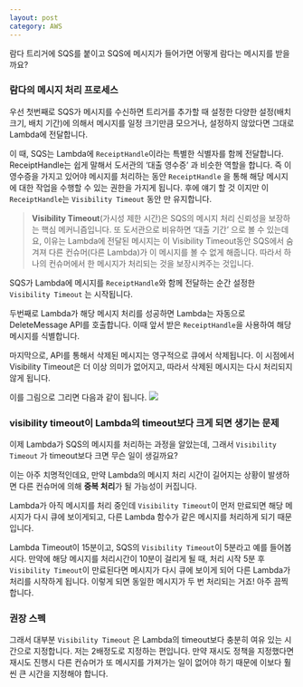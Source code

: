 ```yaml
---
layout: post
category: AWS
---
```


람다 트리거에 SQS를 붙이고 SQS에 메시지가 들어가면 어떻게 람다는 메시지를 받을까요?

### 람다의 메시지 처리 프로세스

우선 첫번째로 SQS가 메시지를 수신하면 트리거를 추가할 때 설정한 다양한 설정(배치크기, 배치 기간)에 의해서 메시지를 일정 크기만큼 모으거나, 설정하지 않았다면 그대로 Lambda에 전달합니다.

이 때, SQS는 Lambda에 `ReceiptHandle`이라는 특별한 식별자를 함께 전달합니다. ReceiptHandle는 쉽게 말해서 도서관의 ‘대출 영수증’ 과 비슷한 역할을 합니다. 즉 이 영수증을 가지고 있어야 메시지를 처리하는 동안 `ReceiptHandle` 을 통해 해당 메시지에 대한 작업을 수행할 수 있는 권한을 가지게 됩니다. 후에 얘기 할 것 이지만 이 `ReceiptHandle`는 `Visibility Timeout` 동안 만 유지합니다.



> **Visibility Timeout**(가시성 제한 시간)은 SQS의 메시지 처리 신뢰성을 보장하는 핵심 메커니즘입니다. 또 도서관으로 비유하면 ‘대출 기간’ 으로 볼 수 있는데요, 이유는 Lambda에 전달된 메시지는 이 Visibility Timeout동안 SQS에서 숨겨져 다른 컨슈머(다른 Lambda)가 이 메시지를 볼 수 없게 해줍니다. 따라서 하나의 컨슈머에서 한 메시지가 처리되는 것을 보장시켜주는 것입니다.

SQS가 Lambda에 메시지를 `ReceiptHandle`와 함께 전달하는 순간 설정한 `Visibility Timeout` 는 시작됩니다.

두번째로 Lambda가 해당 메시지 처리를 성공하면 Lambda는 자동으로 DeleteMessage API를 호출합니다. 이때 앞서 받은 `ReceiptHandle`을 사용하여 해당 메시지를 식별합니다.

마지막으로, API를 통해서 삭제된 메시지는 영구적으로 큐에서 삭제됩니다. 이 시점에서 Visibility Timeout은 더 이상 의미가 없어지고, 따라서 삭제된 메시지는 다시 처리되지 않게 됩니다.

이를 그림으로 그리면 다음과 같이 됩니다.
![](https://velog.velcdn.com/images/leehjhjhj/post/a3a7df56-e000-4e7e-9f09-ae18f493ded9/image.png)
### visibility timeout이 Lambda의 timeout보다 크게 되면 생기는 문제

이제 Lambda가 SQS의 메시지를 처리하는 과정을 알았는데, 그래서 `Visibility Timeout` 가 timeout보다 크면 무슨 일이 생길까요?

이는 아주 치명적인데요, 만약 Lambda의 메시지 처리 시간이 길어지는 상황이 발생하면 다른 컨슈머에 의해 **중복 처리**가 될 가능성이 커집니다.

Lambda가 아직 메시지를 처리 중인데 `Visibility Timeout`이 먼저 만료되면 해당 메시지가 다시 큐에 보이게되고, 다른 Lambda 함수가 같은 메시지를 처리하게 되기 때문입니다.

Lambda Timeout이 15분이고, SQS의 `Visibility Timeout`이 5분라고 예를 들어봅시다. 만약에 해당 메시지를 처리시간이 10분이 걸리게 될 때, 처리 시작 5분 후 `Visibility Timeout`이 만료된다면 메시지가 다시 큐에 보이게 되어 다른 Lambda가 처리를 시작하게 됩니다. 이렇게 되면 동일한 메시지가 두 번 처리되는 거죠! 아주 끔찍합니다.

### 권장 스펙

그래서 대부분 `Visibility Timeout` 은 Lambda의 timeout보다 충분히 여유 있는 시간으로 지정합니다. 저는 2배정도로 지정하는 편입니다. 만약 재시도 정책을 지정했다면 재시도 진행시 다른 컨슈머가 또 메시지를 가져가는 일이 없어야 하기 때문에 이보다 훨씬 큰 시간을 지정해야 합니다.